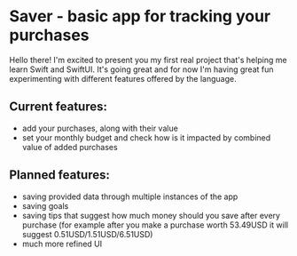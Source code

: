 # Saver - basic app for tracking your purchases

Hello there! I'm excited to present you my first real project that's helping me learn Swift and SwiftUI. It's going great and for now I'm having great fun experimenting with different features offered by the language.


## Current features:
- add your purchases, along with their value
- set your monthly budget and check how is it impacted by combined value of added purchases

## Planned features:
- saving provided data through multiple instances of the app
- saving goals
- saving tips that suggest how much money should you save after every purchase (for example after you make a purchase worth 53.49USD it will suggest 0.51USD/1.51USD/6.51USD)
- much more refined UI

